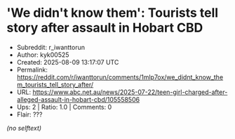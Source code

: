 # 'We didn't know them': Tourists tell story after assault in Hobart CBD

- Subreddit: r_iwanttorun
- Author: kyk00525
- Created: 2025-08-09 13:17:07 UTC
- Permalink: https://reddit.com/r/iwanttorun/comments/1mlp7ox/we_didnt_know_them_tourists_tell_story_after/
- URL: https://www.abc.net.au/news/2025-07-22/teen-girl-charged-after-alleged-assault-in-hobart-cbd/105558506
- Ups: 2 | Ratio: 1.0 | Comments: 0
- Flair: ???

_(no selftext)_
